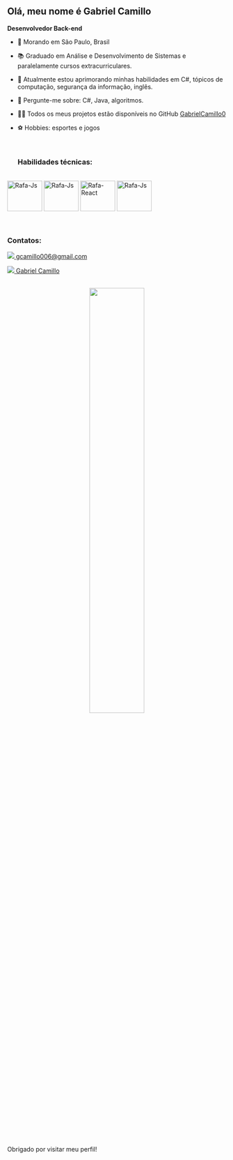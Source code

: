 <h2> Olá, meu nome é Gabriel Camillo</h2>
  
  **Desenvolvedor Back-end**
  
- 📍 Morando em São Paulo, Brasil
- 📚 Graduado em Análise e Desenvolvimento de Sistemas e paralelamente cursos extracurriculares.
- 🌱 Atualmente estou aprimorando minhas habilidades em C#, tópicos de computação, segurança da informação, inglês.
- 💬 Pergunte-me sobre: C#, Java, algoritmos.
- 👩‍💻 Todos os meus projetos estão disponíveis no GitHub <a href="https://github.com/GabrielCamillo0?tab=repositories&q=&type=public&language=&sort=" target="_blank" > GabrielCamillo0 </a>
- ⚽ Hobbies: esportes e jogos
  
  <br>
  <h3>Habilidades técnicas: </h3>
 <div style="display: inline_block"><br>
   
  <img align="center" alt="Rafa-Js" height="70" width="80" src="https://cdn.jsdelivr.net/gh/devicons/devicon@latest/icons/csharp/csharp-line.svg">
  <img align="center" alt="Rafa-Js" height="70" width="80" src="https://cdn.jsdelivr.net/gh/devicons/devicon@latest/icons/dotnetcore/dotnetcore-original.svg" >
  <img align="center" alt="Rafa-React" height="70" width="80"src="https://cdn.jsdelivr.net/gh/devicons/devicon@latest/icons/mysql/mysql-plain-wordmark.svg" >
  <img align="center" alt="Rafa-Js" height="70" width="80" src="https://cdn.jsdelivr.net/gh/devicons/devicon@latest/icons/java/java-plain-wordmark.svg" >
 
</div>
  <br>
  <br>
  <h3> Contatos: </h3>
  
  <a href="mailto:gcamillo006@gmail.com"> <img src="https://img.shields.io/badge/Gmail-D14836?style=for-the-badge&logo=gmail&logoColor=white"/> </a> 
   [gcamillo006@gmail.com](mailto:gcamillo006@gmail.com)

  <a href="https://www.linkedin.com/in/gabriel-camillo-65266b23a/" target="_blank"> <img src="https://img.shields.io/badge/LinkedIn-0077B5?style=for-the-badge&logo=linkedin&logoColor=white"/> </a> 
   [Gabriel Camillo](https://www.linkedin.com/in/gabriel-camillo-65266b23a/)

  <br>
  <div align="center">
    
  <img width="50%" src="https://github-readme-stats.vercel.app/api/top-langs/?username=GabrielCamillo0&layout=compact&show_icons=true&theme=blue"/>
  
 
  
  </div>

  <br>
Obrigado por visitar meu perfil! 
